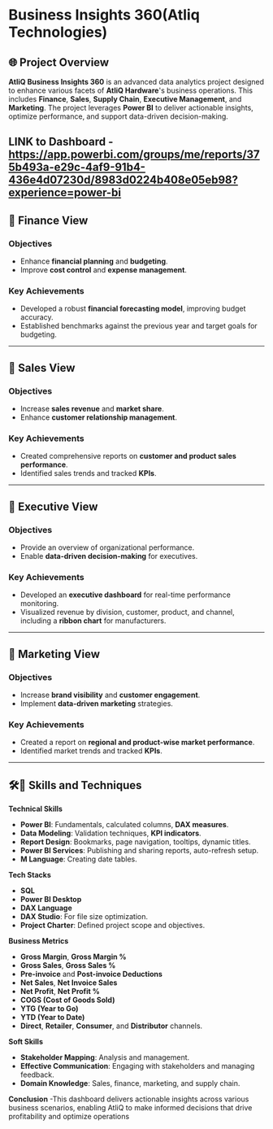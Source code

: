 #  Business Insights 360(Atliq Technologies)

## 🌐 Project Overview

**AtliQ Business Insights 360** is an advanced data analytics project designed to enhance various facets of **AtliQ Hardware**'s business operations. This includes **Finance**, **Sales**, **Supply Chain**, **Executive Management**, and **Marketing**. The project leverages **Power BI** to deliver actionable insights, optimize performance, and support data-driven decision-making.

LINK to Dashboard - https://app.powerbi.com/groups/me/reports/375b493a-e29c-4af9-91b4-436e4d07230d/8983d0224b408e05eb98?experience=power-bi
---


## 🔶 Finance View

### Objectives
- Enhance **financial planning** and **budgeting**.
- Improve **cost control** and **expense management**.

### Key Achievements
- Developed a robust **financial forecasting model**, improving budget accuracy.
- Established benchmarks against the previous year and target goals for budgeting.

---

## 🔶 Sales View

### Objectives
- Increase **sales revenue** and **market share**.
- Enhance **customer relationship management**.

### Key Achievements
- Created comprehensive reports on **customer and product sales performance**.
- Identified sales trends and tracked **KPIs**.

---

## 🔶 Executive View

### Objectives
- Provide an overview of organizational performance.
- Enable **data-driven decision-making** for executives.

### Key Achievements
- Developed an **executive dashboard** for real-time performance monitoring.
- Visualized revenue by division, customer, product, and channel, including a **ribbon chart** for manufacturers.

---

## 🔶 Marketing View

### Objectives
- Increase **brand visibility** and **customer engagement**.
- Implement **data-driven marketing** strategies.

### Key Achievements
- Created a report on **regional and product-wise market performance**.
- Identified market trends and tracked **KPIs**.

---

## 🛠🔶 Skills and Techniques

**Technical Skills**
- **Power BI**: Fundamentals, calculated columns, **DAX measures**.
- **Data Modeling**: Validation techniques, **KPI indicators**.
- **Report Design**: Bookmarks, page navigation, tooltips, dynamic titles.
- **Power BI Services**: Publishing and sharing reports, auto-refresh setup.
- **M Language**: Creating date tables.

**Tech Stacks**
- **SQL**
- **Power BI Desktop**
- **DAX Language**
- **DAX Studio**: For file size optimization.
- **Project Charter**: Defined project scope and objectives.

**Business Metrics**
- **Gross Margin**, **Gross Margin %**
- **Gross Sales**, **Gross Sales %**
- **Pre-invoice** and **Post-invoice Deductions**
- **Net Sales**, **Net Invoice Sales**
- **Net Profit**, **Net Profit %**
- **COGS (Cost of Goods Sold)**
- **YTG (Year to Go)**
- **YTD (Year to Date)**
- **Direct**, **Retailer**, **Consumer**, and **Distributor** channels.

**Soft Skills**
- **Stakeholder Mapping**: Analysis and management.
- **Effective Communication**: Engaging with stakeholders and managing feedback.
- **Domain Knowledge**: Sales, finance, marketing, and supply chain.

**Conclusion**
-This dashboard delivers actionable insights across various business scenarios, enabling AtliQ to make informed decisions that drive profitability and optimize operations
